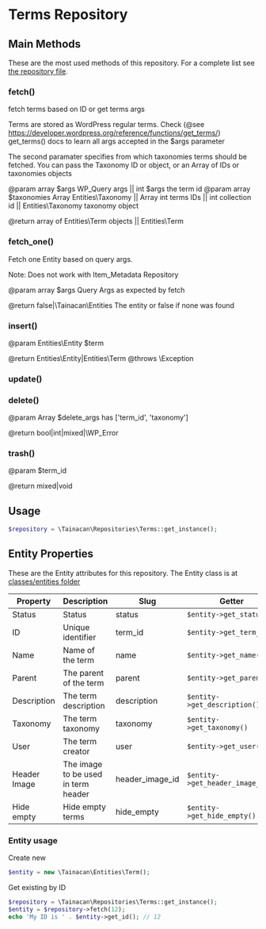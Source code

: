 
# Terms Repository

## Main Methods

These are the most used methods of this repository. For a complete list see [the repository file](https://github.com/tainacan/tainacan/tree/master/src/classes/repositories/class-tainacan-terms.php).


### fetch()


fetch terms based on ID or get terms args

Terms are stored as WordPress regular terms. Check (@see https://developer.wordpress.org/reference/functions/get_terms/) get_terms() docs
to learn all args accepted in the $args parameter

The second paramater specifies from which taxonomies terms should be fetched.
You can pass the Taxonomy ID or object, or an Array of IDs or taxonomies objects

@param array $args WP_Query args || int $args the term id
@param array $taxonomies Array Entities\Taxonomy || Array int terms IDs || int collection id || Entities\Taxonomy taxonomy object

@return array of Entities\Term objects || Entities\Term
 

### fetch_one()


Fetch one Entity based on query args.

Note: Does not work with Item_Metadata Repository

@param array $args Query Args as expected by fetch

@return false|\Tainacan\Entities The entity or false if none was found
 

### insert()


@param Entities\Entity $term

@return Entities\Entity|Entities\Term
@throws \Exception
 

### update()



### delete()


@param Array $delete_args has ['term_id', 'taxonomy']

@return bool|int|mixed|\WP_Error
 

### trash()


@param $term_id

@return mixed|void
 

## Usage 

```php
$repository = \Tainacan\Repositories\Terms::get_instance();
```

## Entity Properties 

These are the Entity attributes for this repository. The Entity class is at [classes/entities folder](../src/classes/entities/class-tainacan-term.php)

Property | Description | Slug | Getter | Setter | Stored as
--- | --- | --- | --- | --- | --- 
Status|Status|status|`$entity->get_status()`|`$entity->set_status()`|post_status
ID|Unique identifier|term_id|`$entity->get_term_id()`|`$entity->set_term_id()`|term_id
Name|Name of the term|name|`$entity->get_name()`|`$entity->set_name()`|name
Parent|The parent of the term|parent|`$entity->get_parent()`|`$entity->set_parent()`|parent
Description|The term description|description|`$entity->get_description()`|`$entity->set_description()`|description
Taxonomy|The term taxonomy|taxonomy|`$entity->get_taxonomy()`|`$entity->set_taxonomy()`|taxonomy
User|The term creator|user|`$entity->get_user()`|`$entity->set_user()`|termmeta
Header Image|The image to be used in term header|header_image_id|`$entity->get_header_image_id()`|`$entity->set_header_image_id()`|termmeta
Hide empty|Hide empty terms|hide_empty|`$entity->get_hide_empty()`|`$entity->set_hide_empty()`|hide_empty

### Entity usage


Create new

```php
$entity = new \Tainacan\Entities\Term();
```

Get existing by ID
```php
$repository = \Tainacan\Repositories\Terms::get_instance();
$entity = $repository->fetch(12);
echo 'My ID is ' . $entity->get_id(); // 12
```

